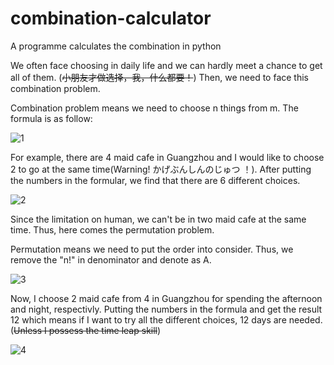 # combination-calculator
A programme calculates the combination in python

We often face choosing in daily life and we can hardly meet a chance to get all of them. (~~小朋友才做选择，我，什么都要！~~) Then, we need to face this combination problem. 


Combination problem means we need to choose n things from m. The formula is as follow:


![1](http://latex.codecogs.com/svg.latex?C^n_m=\frac{m!}{n!(m-n)!})


For example, there are 4 maid cafe in Guangzhou and I would like to choose 2 to go at the same time(Warning! かげぶんしんのじゅつ ！). After putting the numbers in the formular, we find that there are 6 different choices.


![2](http://latex.codecogs.com/svg.latex?C_{4}^{2}=\frac{4!}{2!2!}={6})


Since the limitation on human, we can't be in two maid cafe at the  same time. Thus, here comes the permutation problem. 


Permutation means we need to put the order into consider. Thus, we remove the "n!" in denominator and denote as A.


![3](http://latex.codecogs.com/svg.latex?A^n_m=\frac{m!}{(m-n)!})


Now, I choose 2 maid cafe from 4 in Guangzhou for spending the afternoon and night, respectivly. Putting the numbers in the formula and get the result 12 which means if I want to try all the different choices, 12 days are needed. (~~Unless I possess the time leap skill~~)


![4](http://latex.codecogs.com/svg.latex?A^n_m=\frac{4!}{(2)!}=12)
